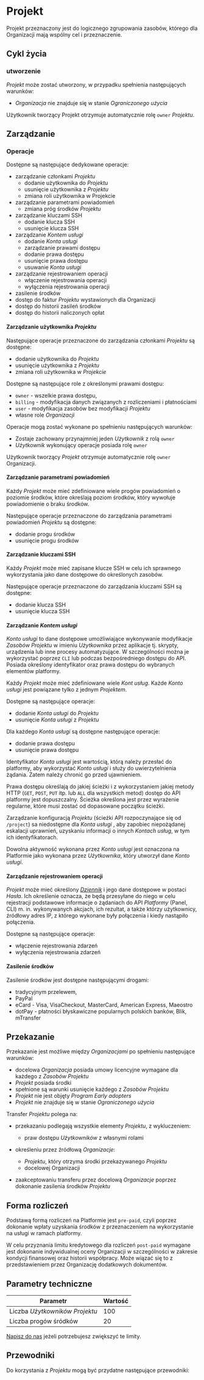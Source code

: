 # Projekt

Projekt przeznaczony jest do logicznego zgrupowania zasobów, którego dla Organizacji mają wspólny cel i przeznaczenie.

## Cykl życia

### utworzenie

*Projekt* może zostać utworzony, w przypadku spełnienia następujących warunków:

* *Organizacja* nie znajduje się w stanie *Ograniczonego użycia*

Użytkownik tworzący Projekt otrzymuje automatycznie rolę ```owner``` *Projektu*.

<!-- wymaga wprowadzenia nazwy *Projektu* -->

<!--
### Usunięcie

Nie jest możliwe usunięcie *Projektu*.
-->

## Zarządzanie

### Operacje

Dostępne są następujące dedykowane operacje:

* zarządzanie członkami *Projektu*
    * dodanie użytkownika do *Projektu*
    * usunięcie użytkownika z *Projektu*
    * zmiana roli użytkownika w Projekcie
* zarządzanie parametrami powiadomień
    * zmiana próg środków *Projektu*
* zarządzanie kluczami SSH
    * dodanie klucza SSH
    * usunięcie klucza SSH
* zarządzanie *Kontem usługi*
    * dodanie *Konta usługi*
    * zarządzanie prawami dostępu
    * dodanie prawa dostępu
    * usunięcie prawa dostępu
    * usuwanie *Konta usługi*
* zarządzanie rejestrowaniem operacji
    * włączenie rejestrowania operacji
    * wyłączenia rejestrowania operacji
* zasilenie środków
* dostęp do faktur *Projektu* wystawionych dla Organizacji
* dostęp do historii zasileń środków
* dostęp do historii naliczonych opłat

<!-- czy service account powinno miec dostep GET do /project/self ??? -->

#### Zarządzanie użytkownika *Projektu*

Następujące operacje przeznaczone do zarządzania członkami *Projektu* są dostępne:

* dodanie użytkownika do *Projektu*
* usunięcie użytkownika z *Projektu*
* zmiana roli użytkownika w *Projekcie*

Dostępne są następujące role z określonymi prawami dostępu:

* ```owner``` - wszelkie prawa dostępu,
* ```billing``` - modyfikacja danych związanych z rozliczeniami i płatnościami
* ```user``` - modyfikacja zasobów bez modyfikacji *Projektu*
* własne role *Organizacji*

Operacje mogą zostać wykonane po spełnieniu następujących warunków:

 * Zostaje zachowany przynajmniej jeden *Użytkownik* z rolą ```owner```
 * *Użytkownik* wykonujący operacje posiada rolę ```owner```

Użytkownik tworzący *Projekt* otrzymuje automatycznie rolę ```owner``` Organizacji.

#### Zarządzanie parametrami powiadomień

Każdy *Projekt* może mieć zdefiniowane wiele progów powiadomień o poziomie środków, które określają poziom środków, który wywołuje powiadomienie o braku środków.

Następujące operacje przeznaczone do zarządzania parametrami powiadomień *Projektu* są dostępne:

* dodanie progu środków
* usunięcie progu środków

#### Zarządzanie kluczami SSH

Każdy *Projekt* może mieć zapisane klucze SSH w celu ich sprawnego wykorzystania jako dane dostępowe do określonych zasobów.

Następujące operacje przeznaczone do zarządzania kluczami SSH są dostępne:

 * dodanie klucza SSH
 * usunięcie klucza SSH

#### Zarządzanie *Kontem usługi*

*Konto usługi* to dane dostępowe umożliwiające wykonywanie modyfikacje *Zasobów* *Projektu* w imieniu *Użytkownika* przez aplikacje tj. skrypty, urządzenia lub inne procesy automatyzujące. W szczególności można je wykorzystać poprzez ```CLI``` lub podczas bezpośredniego dostępu do API. Posiada określony identyfikator oraz prawa dostępu do wybranych elementów platformy.

Każdy *Projekt* może mieć zdefiniowane wiele *Kont usług*. Każde *Konto usługi* jest powiązane tylko z jednym *Projektem*.

Dostępne są następujące operacje:

 * dodanie *Konta usługi* do *Projektu*
 * usunięcie *Konta usługi* z *Projektu*

Dla każdego *Konta usługi* są dostępne następujące operacje:

 * dodanie prawa dostępu
 * usunięcie prawa dostępu

 Identyfikator *Konta usługi* jest wartością, którą należy przesłać do platformy, aby wykorzystać *Konto usługi* i służy do uwierzytelnienia żądania. Zatem należy chronić go przed ujawnieniem.

 Prawa dostępu określają do jakiej ścieżki i z wykorzystaniem jakiej metody HTTP (```GET```, ```POST```, ```PUT``` itp. lub ```ALL``` dla wszystkich metod) dostęp do API platformy jest dopuszczalny. Ścieżka określona jest przez wyrażenie regularne, które musi zostać od dopasowane początku ścieżki.

 Zarządzanie konfiguracją *Projektu* (ścieżki API rozpoczynające się od ```/project```) sa niedostępne dla *Konta usługi* , aby zapobiec niepożądanej eskalacji uprawnień, uzyskaniu informacji o innych *Kontach usług*, w tym ich identyfikatorach.

 Dowolna aktywność wykonana przez *Konto usługi* jest oznaczona na Platformie jako wykonana przez *Użytkownika*, który utworzył dane *Konto usługi*.

#### Zarządzanie rejestrowaniem operacji

*Projekt* może mieć określony *[Dziennik](/resource/storage/log-archive.md)* i jego dane dostępowe w postaci *Hasła*. Ich określenie oznacza, że będą przesyłane do niego w celu rejestracji podstawowe informacje o żądaniach do API *Platformy* (Panel, CLI) m. in. wykonywanych akcjach, ich rezultat, a także którzy użytkownicy, źródłowy adres IP, z którego wykonane były połączenia i kiedy nastąpiło połączenia.

Dostępne są następujące operacje:

 * włączenie rejestrowania zdarzeń
 * wyłączenia rejestrowania zdarzeń

#### Zasilenie środków

Zasilenie środków jest dostępne następującymi drogami:

* tradycyjnym przelewem,
* PayPal
* eCard - Visa, VisaCheckout, MasterCard, American Express, Maeostro
* dotPay - płatności błyskawiczne popularnych polskich banków, Blik, mTransfer

## Przekazanie

Przekazanie jest możliwe między *Organizacjami* po spełnieniu następujące warunków:

 * docelowa *Organizacja* posiada umowy licencyjne wymagane dla każdego z *Zasobów* *Projektu*
 * *Projekt* posiada środki
 * spełnione są warunki usunięcie każdego z *Zasobów* *Projektu*
 * *Projekt* nie jest objęty *Program Early adopters*
 * *Projekt* nie znajduje się w stanie *Ograniczonego użycia*

Transfer *Projektu* polega na:

* przekazaniu podlegają wszystkie elementy *Projektu*, z wykluczeniem:
    * praw dostępu *Użytkowników* z własnymi rolami

* określeniu przez źródłową *Organizacje*:
    * *Projektu*, który otrzyma środki przekazywanego *Projektu*
    * docelowej Organizacji

* zaakceptowaniu transferu przez docelową *Organizacje* poprzez dokonanie zasilenia środków *Projektu*

## Forma rozliczeń

Podstawą formą rozliczeń na Platformie jest ```pre-paid```, czyli poprzez dokonanie wpłaty uzyskania środków z przeznaczeniem na wykorzystanie na usługi w ramach platformy.

W celu przyznania limitu kredytowego dla rozliczeń ```post-paid``` wymagane jest dokonanie indywidualnej oceny Organizacji w szczególności w zakresie kondycji finansowej oraz historii współpracy. Może wiązać się to z przedstawieniem przez Organizację dodatkowych dokumentów.

## Parametry techniczne

Parametr                         | Wartość
-------------------------------- | -------
Liczba *Użytkowników* *Projektu* | 100
Liczba progów śródków            | 20

[Napisz do nas](/about-us/contact.md) jeżeli potrzebujesz zwiększyć te limity.

## Przewodniki

Do korzystania z *Projektu* mogą być przydatne następujące przewodniki:

<PageList path_re="/guide/platform/project/"/>